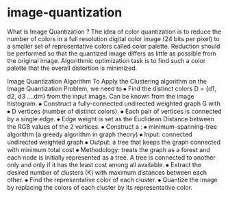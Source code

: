 # image-quantization

What is Image Quantization ?
The idea of color quantization is to reduce the number of colors in a full resolution digital color image (24 bits per pixel) to a smaller set of representative colors called color palette. Reduction should be performed so that the quantized image differs as little as possible from the original image. Algorithmic optimization task is to find such a color palette that the overall distortion is minimized.

Image Quantization Algorithm
To Apply the Clustering algorithm on the Image Quantization Problem, we need to
⦁	Find the distinct colors D = {d1, d2, d3 ….dm} from the input image. Can be known from the image histogram.
⦁	Construct a fully-connected undirected weighted graph G with
⦁	D vertices (number of distinct colors). 
⦁	Each pair of vertices is connected by a single edge. 
⦁	Edge weight is set as the Euclidean Distance between the RGB values of the 2 vertices.
⦁	Construct  a :
⦁	minimum-spanning-tree algorithm (a greedy algorithm in graph theory)
⦁	Input: connected undirected weighted graph
⦁	Output: a tree that keeps the graph connected with minimum total cost
⦁	Methodology: treats the graph as a forest and each node is initially represented as a tree. A tree is connected to another only and only if it has the least cost among all available. 
⦁	Extract the desired number of clusters (K) with maximum distances between each other. 
⦁	Find the representative color of each cluster.
⦁	Quantize the image by replacing the colors of each cluster by its representative color.
